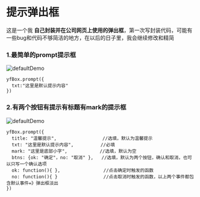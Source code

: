 # 提示弹出框
这是一个我 **自己封装并在公司网页上使用的弹出框**，第一次写封装代码，可能有一些bug和代码不够简洁的地方，在以后的日子里，我会继续修改和精简

### 1.最简单的prompt提示框
![defaultDemo](https://github.com/ClassName/yfBox/blob/master/images/defaultDemo.png)
```
yfBox.prompt({
  txt:"这里是默认提示内容"   
})
```

### 2.有两个按钮有提示有标题有mark的提示框
![defaultDemo](https://github.com/ClassName/yfBox/blob/master/images/defaultDemo.png)
```
yfBox.prompt({
  title: "温馨提示",                 //选填，默认为温馨提示
  txt: "这里是默认提示内容",          //必填
  mark: "这里是底部小字",            //选填，默认为空
  btns: {ok: "确定"，no: "取消" },   //选填，默认为两个按钮，确认和取消，也可以只写一个确认选项
  ok: function(){ },                //点击确定时触发的函数
  no: function(){ }                 //点击取消时触发的函数，以上两个事件都包含默认事件=》弹出框淡出
})
```

